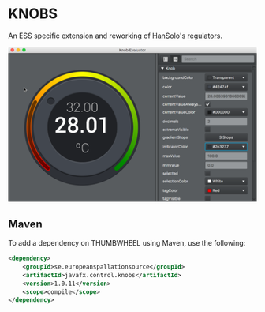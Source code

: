 # KNOBS

An ESS specific extension and reworking of [HanSolo](https://github.com/HanSolo?tab=repositories)'s [regulators](https://github.com/HanSolo/regulators).

![KnobEvaluator](https://github.com/ESSICS/KNOBS/blob/master/doc/KnobEvaluator.png)

## Maven

To add a dependency on THUMBWHEEL using Maven, use the following:

```xml
<dependency>
    <groupId>se.europeanspallationsource</groupId>
    <artifactId>javafx.control.knobs</artifactId>
    <version>1.0.11</version>
    <scope>compile</scope>
</dependency>
```
